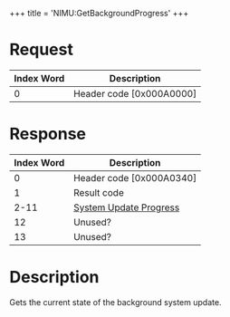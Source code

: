 +++
title = 'NIMU:GetBackgroundProgress'
+++

# Request

| Index Word | Description                |
|------------|----------------------------|
| 0          | Header code \[0x000A0000\] |

# Response

| Index Word | Description                                                            |
|------------|------------------------------------------------------------------------|
| 0          | Header code \[0x000A0340\]                                             |
| 1          | Result code                                                            |
| 2-11       | [System Update Progress](NIM_Services#SystemUpdateProgress "wikilink") |
| 12         | Unused?                                                                |
| 13         | Unused?                                                                |

# Description

Gets the current state of the background system update.
